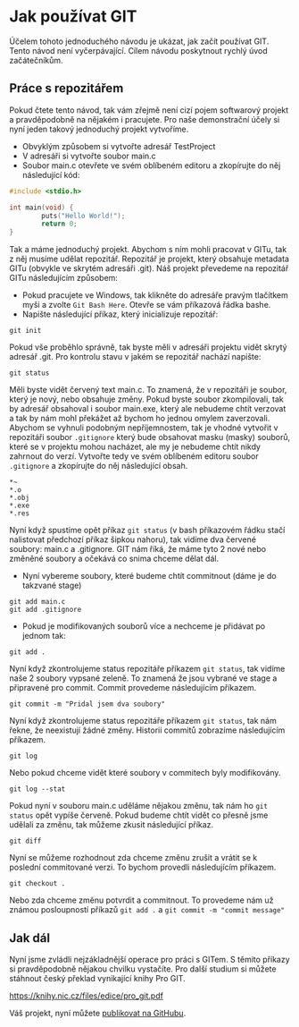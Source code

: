 # Jak používat GIT

Účelem tohoto jednoduchého návodu je ukázat, jak začít používat GIT. Tento návod
není vyčerpávající. Cílem návodu poskytnout rychlý úvod začátečníkům.

## Práce s repozitářem

Pokud čtete tento návod, tak vám zřejmě není cizí pojem softwarový projekt a 
pravděpodobně na nějakém i pracujete. Pro naše demonstrační účely si nyní 
jeden takový jednoduchý projekt vytvoříme.
 
* Obvyklým způsobem si vytvořte adresář TestProject
* V adresáři si vytvořte soubor main.c
* Soubor main.c otevřete ve svém oblíbeném editoru a zkopírujte do něj 
následující kód:

```c
#include <stdio.h>

int main(void) {
        puts("Hello World!");
        return 0;
}
```

Tak a máme jednoduchý projekt. Abychom s ním mohli pracovat v GITu, tak z něj
musíme udělat repozitář. Repozitář je projekt, který obsahuje metadata GITu 
(obvykle ve skrytém adresáři .git). Náš projekt převedeme na repozitář GITu 
následujícím způsobem:

* Pokud pracujete ve Windows, tak klikněte do adresáře pravým tlačítkem myši a
zvolte `Git Bash Here`. Otevře se vám příkazová řádka bashe.
* Napište následující příkaz, který inicializuje repozitář:

```
git init
```

Pokud vše proběhlo správně, tak byste měli v adresáři projektu vidět skrytý 
adresář .git. Pro kontrolu stavu v jakém se repozitář nachází napište:

```
git status
```

Měli byste vidět červený text main.c. To znamená, že v repozitáři je soubor,
který je nový, nebo obsahuje změny. Pokud byste soubor zkompilovali, tak by 
adresář obsahoval i soubor main.exe, který ale nebudeme chtít verzovat a tak 
by nám mohl překážet až bychom ho jednou omylem zaverzovali. Abychom se vyhnuli
podobným nepříjemnostem, tak je vhodné vytvořit v repozitáři soubor `.gitignore`
který bude obsahovat masku (masky) souborů, které se v projektu mohou nacházet,
ale my je nebudeme chtít nikdy zahrnout do verzí. Vytvořte tedy ve svém 
oblíbeném editoru soubor `.gitignore` a zkopírujte do něj následující obsah.

```
*~
*.o
*.obj
*.exe
*.res
```

Nyní když spustíme opět příkaz `git status` (v bash příkazovém řádku stačí 
nalistovat předchozí příkaz šipkou nahoru), tak vidíme dva červené soubory: 
main.c a .gitignore. GIT nám říká, že máme tyto 2 nové nebo změněné soubory
a očekává co snima chceme dělat dál.

* Nyní vybereme soubory, které budeme chtít commitnout (dáme je do takzvané 
stage)

```
git add main.c
git add .gitignore
```

* Pokud je modifikovaných souborů více a nechceme je přidávat po jednom tak:
 
```
git add .
```

Nyní když zkontrolujeme status repozitáře příkazem `git status`, tak vidíme
naše 2 soubory vypsané zeleně. To znamená že jsou vybrané ve stage a připravené
pro commit. Commit provedeme následujícím příkazem.

```
git commit -m "Pridal jsem dva soubory"
```

Nyní když zkontrolujeme status repozitáře příkazem `git status`, tak nám řekne,
že neexistují žádné změny. Historii commitů zobrazíme následujícím příkazem.

```
git log
```

Nebo pokud chceme vidět které soubory v commitech byly modifikovány.

```
git log --stat
```

Pokud nyní v souboru main.c uděláme nějakou změnu, tak nám ho `git status` opět
vypíše červeně. Pokud budeme chtít vidět co přesně jsme udělali za změnu, tak 
můžeme zkusit následující příkaz.

```
git diff
```

Nyní se můžeme rozhodnout zda chceme změnu zrušit a vrátit se k poslední 
commitované verzi. To bychom provedli následujícím příkazem.

```
git checkout .
```

Nebo zda chceme změnu potvrdit a commitnout. To provedeme nám už známou 
posloupností příkazů `git add .` a `git commit -m "commit message"`

## Jak dál

Nyní jsme zvládli nejzákladnější operace pro práci s GITem. S těmito příkazy si
pravděpodobně nějakou chvilku vystačíte. Pro další studium si můžete stáhnout 
český překlad vynikající knihy Pro GIT.  
  
https://knihy.nic.cz/files/edice/pro_git.pdf  

Váš projekt, nyní můžete [publikovat na GitHubu](HowToPublishOnGitHub.md).
